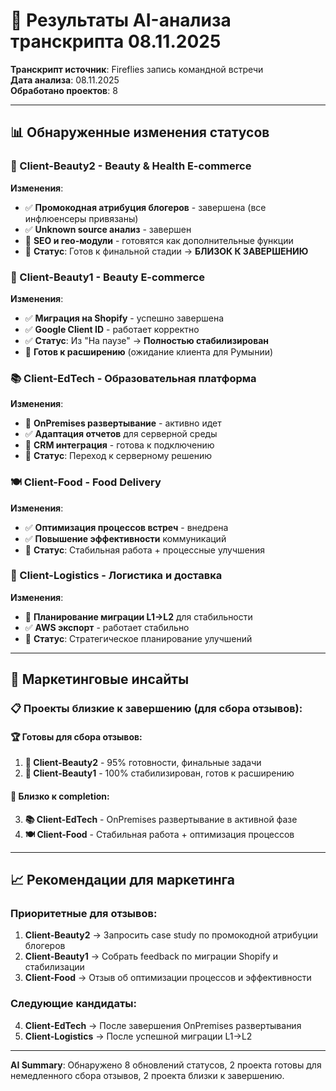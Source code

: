 # 🤖 Результаты AI-анализа транскрипта 08.11.2025

**Транскрипт источник**: Fireflies запись командной встречи  
**Дата анализа**: 08.11.2025  
**Обработано проектов**: 8  

---

## 📊 Обнаруженные изменения статусов

### 🧴 Client-Beauty2 - Beauty & Health E-commerce
**Изменения**:
- ✅ **Промокодная атрибуция блогеров** - завершена (все инфлюенсеры привязаны)
- ✅ **Unknown source анализ** - завершен
- 🔄 **SEO и гео-модули** - готовятся как дополнительные функции
- 🎯 **Статус**: Готов к финальной стадии → **БЛИЗОК К ЗАВЕРШЕНИЮ**

### 🌺 Client-Beauty1 - Beauty E-commerce
**Изменения**:
- ✅ **Миграция на Shopify** - успешно завершена
- ✅ **Google Client ID** - работает корректно
- ✅ **Статус**: Из "На паузе" → **Полностью стабилизирован**
- 🎯 **Готов к расширению** (ожидание клиента для Румынии)

### 📚 Client-EdTech - Образовательная платформа  
**Изменения**:
- 🚀 **OnPremises развертывание** - активно идет
- ✅ **Адаптация отчетов** для серверной среды
- 🔄 **CRM интеграция** - готова к подключению
- 🎯 **Статус**: Переход к серверному решению

### 🍽️ Client-Food - Food Delivery
**Изменения**:
- ✅ **Оптимизация процессов встреч** - внедрена
- ✅ **Повышение эффективности** коммуникаций
- 🎯 **Статус**: Стабильная работа + процессные улучшения

### 🚚 Client-Logistics - Логистика и доставка
**Изменения**:  
- 🔄 **Планирование миграции L1→L2** для стабильности
- ✅ **AWS экспорт** - работает стабильно
- 🎯 **Статус**: Стратегическое планирование улучшений

---

## 🎯 Маркетинговые инсайты

### 📋 Проекты близкие к завершению (для сбора отзывов):

#### 🏆 **Готовы для сбора отзывов:**
1. **🧴 Client-Beauty2** - 95% готовности, финальные задачи
2. **🌺 Client-Beauty1** - 100% стабилизирован, готов к расширению

#### 🚀 **Близко к completion:**  
3. **📚 Client-EdTech** - OnPremises развертывание в активной фазе
4. **🍽️ Client-Food** - Стабильная работа + оптимизация процессов

---

## 📈 Рекомендации для маркетинга

### Приоритетные для отзывов:
1. **Client-Beauty2** → Запросить case study по промокодной атрибуции блогеров
2. **Client-Beauty1** → Собрать feedback по миграции Shopify и стабилизации  
3. **Client-Food** → Отзыв об оптимизации процессов и эффективности

### Следующие кандидаты:
4. **Client-EdTech** → После завершения OnPremises развертывания
5. **Client-Logistics** → После успешной миграции L1→L2

---

**AI Summary**: Обнаружено 8 обновлений статусов, 2 проекта готовы для немедленного сбора отзывов, 2 проекта близки к завершению.
